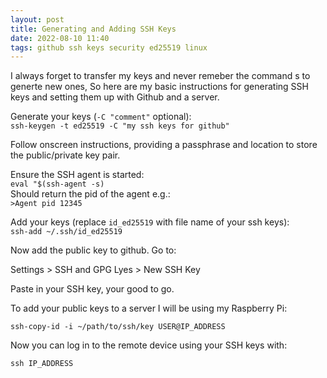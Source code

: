 ```yaml
---
layout: post
title: Generating and Adding SSH Keys
date: 2022-08-10 11:40
tags: github ssh keys security ed25519 linux
---
```


I always forget to transfer my keys and never remeber the command s to generte new ones, So here are my basic instructions for generating SSH keys and setting them up with Github and a server.
<!--more-->  
Generate your keys (`-C "comment"` optional):  
`ssh-keygen -t ed25519 -C "my ssh keys for github"`  
  
Follow onscreen instructions, providing a passphrase and location to store the public/private key pair.  
    
Ensure the SSH agent is started:    
`eval "$(ssh-agent -s)`  
Should return the pid of the agent e.g.:  
`>Agent pid 12345`  
 
Add your keys (replace `id_ed25519` with file name of your ssh keys):  
`ssh-add ~/.ssh/id_ed25519`  
  
Now add the public key to github. Go to:  
  
Settings > SSH and GPG Lyes > New SSH Key  
  
Paste in your SSH key, your good to go.
  
To add your public keys to a server I will be using my Raspberry Pi:  
  
`ssh-copy-id -i ~/path/to/ssh/key USER@IP_ADDRESS`  
  
Now you can log in to the remote device using your SSH keys with:  
  
`ssh IP_ADDRESS`



